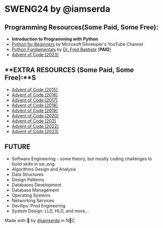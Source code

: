# SWENG24 by @iamserda

## **Programming Resources(Some Paid, Some Free):**

- **Introduction to Programming with Python**
- [Python for Beginners](https://www.youtube.com/playlist?list=PLlrxD0HtieHhS8VzuMCfQD4uJ9yne1mE6) by Microsoft Developer's YouTube Channel
- [Python Fundamentals](https://www.udemy.com/course/python3-fundamentals/) by [Dr. Fred Baptiste](https://www.udemy.com/user/fredbaptiste/) [**PAID**]
- [Advent of Code [2023]](https://adventofcode.com/2023)

## **EXTRA RESOURCES (Some Paid, Some Free):**S

- [Advent of Code [2015]](https://adventofcode.com/2015)
- [Advent of Code [2016]](https://adventofcode.com/2016)
- [Advent of Code [2017]](https://adventofcode.com/2017)
- [Advent of Code [2018]](https://adventofcode.com/2018)
- [Advent of Code [2019]](https://adventofcode.com/2019)
- [Advent of Code [2020]](https://adventofcode.com/2020)
- [Advent of Code [202]](https://adventofcode.com/2021)
- [Advent of Code [2022]](https://adventofcode.com/2022)
- [Advent of Code [2023]](https://adventofcode.com/2023)

## FUTURE

- Software Engineering - some theory, but mostly coding challenges to build skills in sw_eng.
- Algorithms Design and Analysis
- Data Structures
- Design Patterns
- Databases Development
- Database Management
- Operating Systems
- Networking Services
- DevOps: Prod Engineering
- System Design: LLD, HLD, and more...


Made with 🤍 by [@iamserda](https://www.twitter.com/iamserda) in N🗽C
